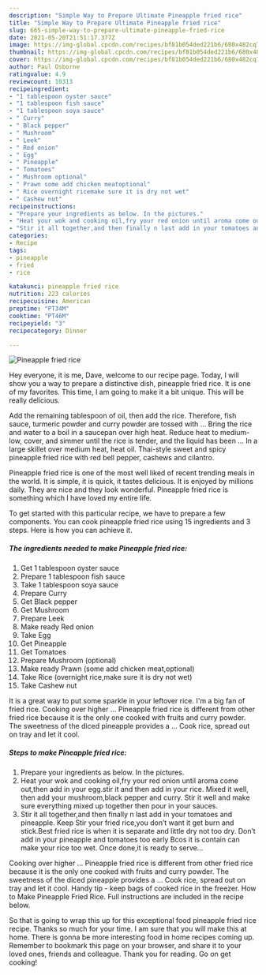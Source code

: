```yaml
---
description: "Simple Way to Prepare Ultimate Pineapple fried rice"
title: "Simple Way to Prepare Ultimate Pineapple fried rice"
slug: 665-simple-way-to-prepare-ultimate-pineapple-fried-rice
date: 2021-05-20T21:51:17.377Z
image: https://img-global.cpcdn.com/recipes/bf81b054ded221b6/680x482cq70/pineapple-fried-rice-recipe-main-photo.jpg
thumbnail: https://img-global.cpcdn.com/recipes/bf81b054ded221b6/680x482cq70/pineapple-fried-rice-recipe-main-photo.jpg
cover: https://img-global.cpcdn.com/recipes/bf81b054ded221b6/680x482cq70/pineapple-fried-rice-recipe-main-photo.jpg
author: Paul Osborne
ratingvalue: 4.9
reviewcount: 10313
recipeingredient:
- "1 tablespoon oyster sauce"
- "1 tablespoon fish sauce"
- "1 tablespoon soya sauce"
- " Curry"
- " Black pepper"
- " Mushroom"
- " Leek"
- " Red onion"
- " Egg"
- " Pineapple"
- " Tomatoes"
- " Mushroom optional"
- " Prawn some add chicken meatoptional"
- " Rice overnight ricemake sure it is dry not wet"
- " Cashew nut"
recipeinstructions:
- "Prepare your ingredients as below. In the pictures."
- "Heat your wok and cooking oil,fry your red onion until aroma come out,then add in your egg.stir it and then add in your rice. Mixed it well, then add your mushroom,black pepper and curry. Stir it well and make sure everything mixed up together then pour in your sauces."
- "Stir it all together,and then finally n last add in your tomatoes and pineapple. Keep Stir your fried rice,you don’t want it get burn and stick.Best fried rice is when it is separate and little dry not too dry. Don’t add in your pineapple and tomatoes too early Bcos it is contain can make your rice too wet. Once done,it is ready to serve..."
categories:
- Recipe
tags:
- pineapple
- fried
- rice

katakunci: pineapple fried rice 
nutrition: 223 calories
recipecuisine: American
preptime: "PT34M"
cooktime: "PT46M"
recipeyield: "3"
recipecategory: Dinner

---
```



![Pineapple fried rice](https://img-global.cpcdn.com/recipes/bf81b054ded221b6/680x482cq70/pineapple-fried-rice-recipe-main-photo.jpg)

Hey everyone, it is me, Dave, welcome to our recipe page. Today, I will show you a way to prepare a distinctive dish, pineapple fried rice. It is one of my favorites. This time, I am going to make it a bit unique. This will be really delicious.

Add the remaining tablespoon of oil, then add the rice. Therefore, fish sauce, turmeric powder and curry powder are tossed with … Bring the rice and water to a boil in a saucepan over high heat. Reduce heat to medium-low, cover, and simmer until the rice is tender, and the liquid has been … In a large skillet over medium heat, heat oil. Thai-style sweet and spicy pineapple fried rice with red bell pepper, cashews and cilantro.

Pineapple fried rice is one of the most well liked of recent trending meals in the world. It is simple, it is quick, it tastes delicious. It is enjoyed by millions daily. They are nice and they look wonderful. Pineapple fried rice is something which I have loved my entire life.


To get started with this particular recipe, we have to prepare a few components. You can cook pineapple fried rice using 15 ingredients and 3 steps. Here is how you can achieve it.

<!--inarticleads1-->

##### The ingredients needed to make Pineapple fried rice:

1. Get 1 tablespoon oyster sauce
1. Prepare 1 tablespoon fish sauce
1. Take 1 tablespoon soya sauce
1. Prepare  Curry
1. Get  Black pepper
1. Get  Mushroom
1. Prepare  Leek
1. Make ready  Red onion
1. Take  Egg
1. Get  Pineapple
1. Get  Tomatoes
1. Prepare  Mushroom (optional)
1. Make ready  Prawn (some add chicken meat,optional)
1. Take  Rice (overnight rice,make sure it is dry not wet)
1. Take  Cashew nut


It is a great way to put some sparkle in your leftover rice. I&#39;m a big fan of fried rice. Cooking over higher … Pineapple fried rice is different from other fried rice because it is the only one cooked with fruits and curry powder. The sweetness of the diced pineapple provides a … Cook rice, spread out on tray and let it cool. 

<!--inarticleads2-->

##### Steps to make Pineapple fried rice:

1. Prepare your ingredients as below. In the pictures.
1. Heat your wok and cooking oil,fry your red onion until aroma come out,then add in your egg.stir it and then add in your rice. Mixed it well, then add your mushroom,black pepper and curry. Stir it well and make sure everything mixed up together then pour in your sauces.
1. Stir it all together,and then finally n last add in your tomatoes and pineapple. Keep Stir your fried rice,you don’t want it get burn and stick.Best fried rice is when it is separate and little dry not too dry. Don’t add in your pineapple and tomatoes too early Bcos it is contain can make your rice too wet. Once done,it is ready to serve...


Cooking over higher … Pineapple fried rice is different from other fried rice because it is the only one cooked with fruits and curry powder. The sweetness of the diced pineapple provides a … Cook rice, spread out on tray and let it cool. Handy tip - keep bags of cooked rice in the freezer. How to Make Pineapple Fried Rice. Full instructions are included in the recipe below. 

So that is going to wrap this up for this exceptional food pineapple fried rice recipe. Thanks so much for your time. I am sure that you will make this at home. There is gonna be more interesting food in home recipes coming up. Remember to bookmark this page on your browser, and share it to your loved ones, friends and colleague. Thank you for reading. Go on get cooking!

